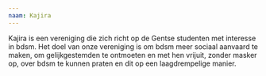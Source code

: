 ```yaml
---
naam: Kajira
---
```

Kajira is een vereniging die zich richt op de Gentse studenten met interesse in bdsm. Het doel van onze vereniging is om bdsm meer sociaal aanvaard te maken, om gelijkgestemden te ontmoeten en met hen vrijuit, zonder masker op, over bdsm te kunnen praten en dit op een laagdrempelige manier.
